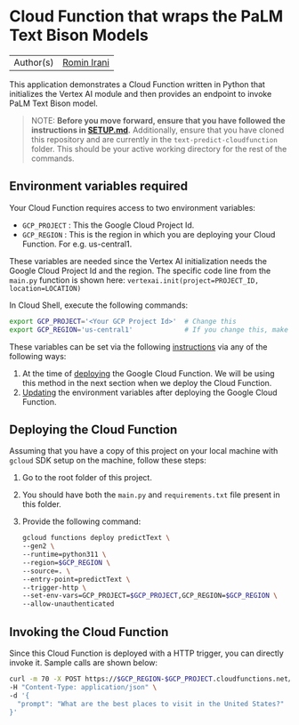 # Cloud Function that wraps the PaLM Text Bison Models

| | |
|-|-|
|Author(s) | [Romin Irani](https://github.com/rominirani) |

This application demonstrates a Cloud Function written in Python that initializes the Vertex AI module and then provides an endpoint to invoke PaLM Text Bison model.

> NOTE: **Before you move forward, ensure that you have followed the instructions in [SETUP.md](../SETUP.md).**
Additionally, ensure that you have cloned this repository and are currently in the ```text-predict-cloudfunction``` folder. This should be your active working directory for the rest of the commands.

## Environment variables required

Your Cloud Function requires access to two environment variables:

- `GCP_PROJECT` : This the Google Cloud Project Id.
- `GCP_REGION` : This is the region in which you are deploying your Cloud Function. For e.g. us-central1.

These variables are needed since the Vertex AI initialization needs the Google Cloud Project Id and the region. The specific code line from the `main.py` function is shown here:
`vertexai.init(project=PROJECT_ID, location=LOCATION)`

In Cloud Shell, execute the following commands:

```bash
export GCP_PROJECT='<Your GCP Project Id>'  # Change this
export GCP_REGION='us-central1'             # If you change this, make sure region is supported by Model Garden. When in doubt, keep this.
```

These variables can be set via the following [instructions](https://cloud.google.com/functions/docs/configuring/env-var) via any of the following ways:

1. At the time of [deploying](https://cloud.google.com/functions/docs/configuring/env-var#setting_runtime_environment_variables) the Google Cloud Function. We will be using this method in the next section when we deploy the Cloud Function.
2. [Updating](https://cloud.google.com/functions/docs/configuring/env-var#updating_runtime_environment_variables) the environment variables after deploying the Google Cloud Function.

## Deploying the Cloud Function

Assuming that you have a copy of this project on your local machine with `gcloud` SDK setup on the machine, follow these steps:

1. Go to the root folder of this project.
2. You should have both the `main.py` and `requirements.txt` file present in this folder.
3. Provide the following command:

   ```bash
   gcloud functions deploy predictText \
   --gen2 \
   --runtime=python311 \
   --region=$GCP_REGION \
   --source=. \
   --entry-point=predictText \
   --trigger-http \
   --set-env-vars=GCP_PROJECT=$GCP_PROJECT,GCP_REGION=$GCP_REGION \
   --allow-unauthenticated
   ```

## Invoking the Cloud Function

Since this Cloud Function is deployed with a HTTP trigger, you can directly invoke it. Sample calls are shown below:

```bash
curl -m 70 -X POST https://$GCP_REGION-$GCP_PROJECT.cloudfunctions.net/predictText \
-H "Content-Type: application/json" \
-d '{
  "prompt": "What are the best places to visit in the United States?"
}'
```
